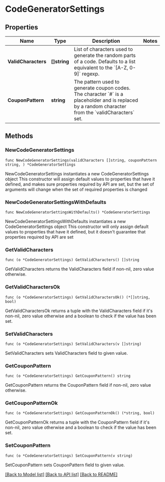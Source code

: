 # CodeGeneratorSettings

## Properties

Name | Type | Description | Notes
------------ | ------------- | ------------- | -------------
**ValidCharacters** | **[]string** | List of characters used to generate the random parts of a code. Defaults to a list equivalent to the &#x60;[A-Z, 0-9]&#x60; regexp.  | 
**CouponPattern** | **string** | The pattern used to generate coupon codes. The character &#x60;#&#x60; is a placeholder and is replaced by a random character from the &#x60;validCharacters&#x60; set.  | 

## Methods

### NewCodeGeneratorSettings

`func NewCodeGeneratorSettings(validCharacters []string, couponPattern string, ) *CodeGeneratorSettings`

NewCodeGeneratorSettings instantiates a new CodeGeneratorSettings object
This constructor will assign default values to properties that have it defined,
and makes sure properties required by API are set, but the set of arguments
will change when the set of required properties is changed

### NewCodeGeneratorSettingsWithDefaults

`func NewCodeGeneratorSettingsWithDefaults() *CodeGeneratorSettings`

NewCodeGeneratorSettingsWithDefaults instantiates a new CodeGeneratorSettings object
This constructor will only assign default values to properties that have it defined,
but it doesn't guarantee that properties required by API are set

### GetValidCharacters

`func (o *CodeGeneratorSettings) GetValidCharacters() []string`

GetValidCharacters returns the ValidCharacters field if non-nil, zero value otherwise.

### GetValidCharactersOk

`func (o *CodeGeneratorSettings) GetValidCharactersOk() (*[]string, bool)`

GetValidCharactersOk returns a tuple with the ValidCharacters field if it's non-nil, zero value otherwise
and a boolean to check if the value has been set.

### SetValidCharacters

`func (o *CodeGeneratorSettings) SetValidCharacters(v []string)`

SetValidCharacters sets ValidCharacters field to given value.


### GetCouponPattern

`func (o *CodeGeneratorSettings) GetCouponPattern() string`

GetCouponPattern returns the CouponPattern field if non-nil, zero value otherwise.

### GetCouponPatternOk

`func (o *CodeGeneratorSettings) GetCouponPatternOk() (*string, bool)`

GetCouponPatternOk returns a tuple with the CouponPattern field if it's non-nil, zero value otherwise
and a boolean to check if the value has been set.

### SetCouponPattern

`func (o *CodeGeneratorSettings) SetCouponPattern(v string)`

SetCouponPattern sets CouponPattern field to given value.



[[Back to Model list]](../README.md#documentation-for-models) [[Back to API list]](../README.md#documentation-for-api-endpoints) [[Back to README]](../README.md)


